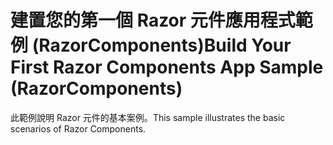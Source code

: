 # <a name="build-your-first-razor-components-app-sample-razorcomponents"></a><span data-ttu-id="9f4a8-101">建置您的第一個 Razor 元件應用程式範例 (RazorComponents)</span><span class="sxs-lookup"><span data-stu-id="9f4a8-101">Build Your First Razor Components App Sample (RazorComponents)</span></span>

<span data-ttu-id="9f4a8-102">此範例說明 Razor 元件的基本案例。</span><span class="sxs-lookup"><span data-stu-id="9f4a8-102">This sample illustrates the basic scenarios of Razor Components.</span></span>
